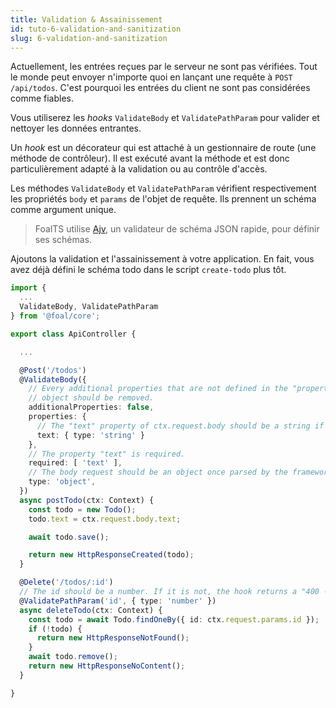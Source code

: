 ```yaml
---
title: Validation & Assainissement
id: tuto-6-validation-and-sanitization
slug: 6-validation-and-sanitization
---
```


Actuellement, les entrées reçues par le serveur ne sont pas vérifiées. Tout le monde peut envoyer n'importe quoi en lançant une requête à `POST /api/todos`. C'est pourquoi les entrées du client ne sont pas considérées comme fiables.

Vous utiliserez les *hooks* `ValidateBody` et `ValidatePathParam` pour valider et nettoyer les données entrantes.

Un *hook* est un décorateur qui est attaché à un gestionnaire de route (une méthode de contrôleur). Il est exécuté avant la méthode et est donc particulièrement adapté à la validation ou au contrôle d'accès.

Les méthodes `ValidateBody` et `ValidatePathParam` vérifient respectivement les propriétés `body` et `params` de l'objet de requête. Ils prennent un schéma comme argument unique.

> FoalTS utilise [Ajv](https://github.com/epoberezkin/ajv), un validateur de schéma JSON rapide, pour définir ses schémas.

Ajoutons la validation et l'assainissement à votre application. En fait, vous avez déjà défini le schéma todo dans le script `create-todo` plus tôt.

```typescript
import {
  ...
  ValidateBody, ValidatePathParam
} from '@foal/core';

export class ApiController {

  ...

  @Post('/todos')
  @ValidateBody({
    // Every additional properties that are not defined in the "properties"
    // object should be removed.
    additionalProperties: false,
    properties: {
      // The "text" property of ctx.request.body should be a string if it exists.
      text: { type: 'string' }
    },
    // The property "text" is required.
    required: [ 'text' ],
    // The body request should be an object once parsed by the framework.
    type: 'object',
  })
  async postTodo(ctx: Context) {
    const todo = new Todo();
    todo.text = ctx.request.body.text;

    await todo.save();

    return new HttpResponseCreated(todo);
  }

  @Delete('/todos/:id')
  // The id should be a number. If it is not, the hook returns a "400 - Bad Request" error.
  @ValidatePathParam('id', { type: 'number' })
  async deleteTodo(ctx: Context) {
    const todo = await Todo.findOneBy({ id: ctx.request.params.id });
    if (!todo) {
      return new HttpResponseNotFound();
    }
    await todo.remove();
    return new HttpResponseNoContent();
  }

}

```
